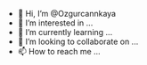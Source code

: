 - 👋 Hi, I’m @Ozgurcannkaya
- 👀 I’m interested in ...
- 🌱 I’m currently learning ...
- 💞️ I’m looking to collaborate on ...
- 📫 How to reach me ...

<!---
Ozgurcannkaya/Ozgurcannkaya is a ✨ special ✨ repository because its `README.md` (this file) appears on your GitHub profile.
You can click the Preview link to take a look at your changes.
--->
